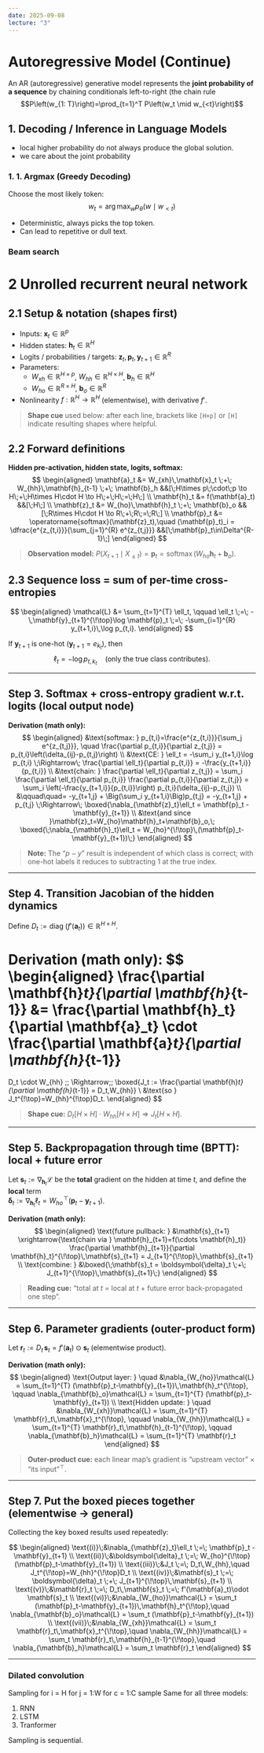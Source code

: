 ```yaml
---
date: 2025-09-08
lecture: "3"
---
```


# Autoregressive Model (Continue)
An AR (autoregressive) generative model represents the **joint probability of a sequence** by chaining conditionals left-to-right (the chain rule
$$P\left(w_{1: T}\right)=\prod_{t=1}^T P\left(w_t \mid w_{<t}\right)$$
## 1. Decoding / Inference in Language Models

- local higher probability do not always produce the global solution.
- we care about the joint probability
### 1. 1. Argmax (Greedy Decoding)
Choose the most likely token:
$$
w_t = \arg\max_{w} p_\theta(w \mid w_{<t})
$$
- Deterministic, always picks the top token.  
- Can lead to repetitive or dull text.
### Beam search

# 2 Unrolled recurrent neural network

## 2.1 Setup & notation (shapes first)

- Inputs: $\mathbf{x}_t\in\mathbb{R}^{p}$  
- Hidden states: $\mathbf{h}_t\in\mathbb{R}^{H}$  
- Logits / probabilities / targets: $\mathbf{z}_t,\mathbf{p}_t,\mathbf{y}_{t+1}\in\mathbb{R}^{R}$  
- Parameters: 
  - $W_{xh}\in\mathbb{R}^{H\times p}$, $W_{hh}\in\mathbb{R}^{H\times H}$, $\mathbf{b}_h\in\mathbb{R}^{H}$  
  - $W_{ho}\in\mathbb{R}^{R\times H}$, $\mathbf{b}_o\in\mathbb{R}^{R}$  
- Nonlinearity $f:\mathbb{R}^{H}\to\mathbb{R}^{H}$ (elementwise), with derivative $f'$.

> **Shape cue** used below: after each line, brackets like `[H×p]` or `[H]` indicate resulting shapes where helpful.

## 2.2 Forward definitions

**Hidden pre-activation, hidden state, logits, softmax:**
$$
\begin{aligned}
\mathbf{a}_t &= W_{xh}\,\mathbf{x}_t \;+\; W_{hh}\,\mathbf{h}_{t-1} \;+\; \mathbf{b}_h 
&&[\;H\times p\;\cdot\;p \to H\;+\;H\times H\cdot H \to H\;+\;H\;=\;H\;] \\
\mathbf{h}_t &= f(\mathbf{a}_t) &&[\;H\;] \\
\mathbf{z}_t &= W_{ho}\,\mathbf{h}_t \;+\; \mathbf{b}_o &&[\;R\times H\cdot H \to R\;+\;R\;=\;R\;] \\
\mathbf{p}_t &= \operatorname{softmax}(\mathbf{z}_t),\quad
(\mathbf{p}_t)_i = \dfrac{e^{z_{t,i}}}{\sum_{j=1}^{R} e^{z_{t,j}}}
&&[\;\mathbf{p}_t\in\Delta^{R-1}\;]
\end{aligned}
$$

> **Observation model:** $P(X_{t+1}\mid X_{\le t})=\mathbf{p}_t=\operatorname{softmax}(W_{ho}\mathbf{h}_t+\mathbf{b}_o)$.

## 2.3 Sequence loss = sum of per-time cross-entropies

$$
\begin{aligned}
\mathcal{L} 
&= \sum_{t=1}^{T} \ell_t,
\qquad
\ell_t \;=\; -\,\mathbf{y}_{t+1}^{\!\top}\log \mathbf{p}_t
\;=\; -\sum_{i=1}^{R} y_{t+1,i}\,\log p_{t,i}.
\end{aligned}
$$

If $\mathbf{y}_{t+1}$ is one-hot ($\mathbf{y}_{t+1}=e_{k_t}$), then
$$
\ell_t = -\log p_{t,k_t}\quad\text{(only the true class contributes)}.
$$

***

## Step 3. Softmax + cross-entropy gradient w.r.t. logits (local output node)

**Derivation (math only):**
$$
\begin{aligned}
&\text{softmax: } p_{t,i}=\frac{e^{z_{t,i}}}{\sum_j e^{z_{t,j}}}, 
\quad 
\frac{\partial p_{t,i}}{\partial z_{t,j}} = p_{t,i}\left(\delta_{ij}-p_{t,j}\right) \\
&\text{CE: } \ell_t = -\sum_i y_{t+1,i}\log p_{t,i}
\;\Rightarrow\;
\frac{\partial \ell_t}{\partial p_{t,i}} = -\frac{y_{t+1,i}}{p_{t,i}} \\
&\text{chain: }
\frac{\partial \ell_t}{\partial z_{t,j}}
= \sum_i \frac{\partial \ell_t}{\partial p_{t,i}} \frac{\partial p_{t,i}}{\partial z_{t,j}}
= \sum_i \left(-\frac{y_{t+1,i}}{p_{t,i}}\right) p_{t,i}(\delta_{ij}-p_{t,j}) \\
&\qquad\quad= -y_{t+1,j} + \Big(\sum_i y_{t+1,i}\Big)p_{t,j}
= -y_{t+1,j} + p_{t,j}
\;\Rightarrow\;
\boxed{\nabla_{\mathbf{z}_t}\ell_t = \mathbf{p}_t - \mathbf{y}_{t+1}} \\
&\text{and since }\mathbf{z}_t=W_{ho}\mathbf{h}_t+\mathbf{b}_o,\;
\boxed{\;\nabla_{\mathbf{h}_t}\ell_t = W_{ho}^{\!\top}\,(\mathbf{p}_t-\mathbf{y}_{t+1})\;}
\end{aligned}
$$

> **Note:** The “$p - y$” result is independent of which class is correct; with one-hot labels it reduces to subtracting 1 at the true index.

***

## Step 4. Transition Jacobian of the hidden dynamics

Define $D_t:=\operatorname{diag}\!\big(f'(\mathbf{a}_t)\big)\in\mathbb{R}^{H\times H}$.

**Derivation (math only):**
$$
\begin{aligned}
\frac{\partial \mathbf{h}_t}{\partial \mathbf{h}_{t-1}}
&= 
\frac{\partial \mathbf{h}_t}{\partial \mathbf{a}_t}
\cdot
\frac{\partial \mathbf{a}_t}{\partial \mathbf{h}_{t-1}}
=
D_t \cdot W_{hh}
\;\; \Rightarrow\;\;
\boxed{J_t := \frac{\partial \mathbf{h}_t}{\partial \mathbf{h}_{t-1}} = D_t\,W_{hh}} \\
&\text{so } J_t^{\!\top}=W_{hh}^{\!\top}D_t.
\end{aligned}
$$

> **Shape cue:** $D_t[H\times H] \cdot W_{hh}[H\times H] \Rightarrow J_t[H\times H]$.

***

## Step 5. Backpropagation through time (BPTT): local + future error

Let $\mathbf{s}_t := \nabla_{\mathbf{h}_t}\mathcal{L}$ be the **total** gradient on the hidden at time $t$, and define the **local** term   
$\boldsymbol{\delta}_t := \nabla_{\mathbf{h}_t}\ell_t = W_{ho}^{\!\top}(\mathbf{p}_t-\mathbf{y}_{t+1})$.

**Derivation (math only):**
$$
\begin{aligned}
\text{future pullback: } 
&\mathbf{s}_{t+1} \xrightarrow{\text{chain via } \mathbf{h}_{t+1}=f(\cdots \mathbf{h}_t)}
\frac{\partial \mathbf{h}_{t+1}}{\partial \mathbf{h}_t}^{\!\top}\,\mathbf{s}_{t+1}
= J_{t+1}^{\!\top}\,\mathbf{s}_{t+1} \\
\text{combine: } 
&\boxed{\;\mathbf{s}_t = \boldsymbol{\delta}_t \;+\; J_{t+1}^{\!\top}\,\mathbf{s}_{t+1}\;}
\end{aligned}
$$

> **Reading cue:** “total at $t$ = local at $t$ + future error back-propagated one step”.

***

## Step 6. Parameter gradients (outer-product form)

Let $\mathbf{r}_t := D_t\,\mathbf{s}_t = f'(\mathbf{a}_t)\odot \mathbf{s}_t$ (elementwise product).

**Derivation (math only):**
$$
\begin{aligned}
\text{Output layer: } \quad
&\nabla_{W_{ho}}\mathcal{L} = \sum_{t=1}^{T} (\mathbf{p}_t-\mathbf{y}_{t+1})\,\mathbf{h}_t^{\!\top},
\qquad
\nabla_{\mathbf{b}_o}\mathcal{L} = \sum_{t=1}^{T} (\mathbf{p}_t-\mathbf{y}_{t+1}) \\
\text{Hidden update: } \quad
&\nabla_{W_{xh}}\mathcal{L} = \sum_{t=1}^{T} \mathbf{r}_t\,\mathbf{x}_t^{\!\top},
\qquad
\nabla_{W_{hh}}\mathcal{L} = \sum_{t=1}^{T} \mathbf{r}_t\,\mathbf{h}_{t-1}^{\!\top},
\qquad
\nabla_{\mathbf{b}_h}\mathcal{L} = \sum_{t=1}^{T} \mathbf{r}_t
\end{aligned}
$$

> **Outer-product cue:** each linear map’s gradient is “upstream vector” $\times$ “its input”$^{\top}$.

***

## Step 7. Put the boxed pieces together (elementwise → general)

Collecting the key boxed results used repeatedly:

$$
\begin{aligned}
\text{(i)}\;&\nabla_{\mathbf{z}_t}\ell_t \;=\; \mathbf{p}_t - \mathbf{y}_{t+1} \\
\text{(ii)}\;&\boldsymbol{\delta}_t \;=\; W_{ho}^{\!\top}(\mathbf{p}_t-\mathbf{y}_{t+1}) \\
\text{(iii)}\;&J_t \;=\; D_t\,W_{hh},\quad J_t^{\!\top}=W_{hh}^{\!\top}D_t \\
\text{(iv)}\;&\mathbf{s}_t \;=\; \boldsymbol{\delta}_t \;+\; J_{t+1}^{\!\top}\,\mathbf{s}_{t+1} \\
\text{(v)}\;&\mathbf{r}_t \;=\; D_t\,\mathbf{s}_t \;=\; f'(\mathbf{a}_t)\odot \mathbf{s}_t \\
\text{(vi)}\;&\nabla_{W_{ho}}\mathcal{L} = \sum_t (\mathbf{p}_t-\mathbf{y}_{t+1})\,\mathbf{h}_t^{\!\top},\quad
\nabla_{\mathbf{b}_o}\mathcal{L} = \sum_t (\mathbf{p}_t-\mathbf{y}_{t+1}) \\
\text{(vii)}\;&\nabla_{W_{xh}}\mathcal{L} = \sum_t \mathbf{r}_t\,\mathbf{x}_t^{\!\top},\quad
\nabla_{W_{hh}}\mathcal{L} = \sum_t \mathbf{r}_t\,\mathbf{h}_{t-1}^{\!\top},\quad
\nabla_{\mathbf{b}_h}\mathcal{L} = \sum_t \mathbf{r}_t
\end{aligned}
$$

***

### Dilated convolution

Sampling
for i = H 
	for j = 1:W 
		for c = 1:C 
			sample
Same for all three models:
	
1. RNN
2. LSTM
3. Tranformer 

Sampling is sequential.
